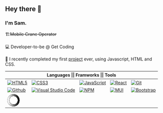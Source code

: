 

<h2>Hey there 👋</h2>
<h3>I'm Sam.</h3>
<P> 🏗️<s>Mobile Crane Operator</s><br>  
<br>💻 Developer-to-be @ Get Coding<br>
<br>👶 I recently completed my first <a href="https://samtessier.github.io/Maintenance-Planner/">project</a> ever, using Javascript, HTML and CSS. <br>

<table>
 <thead>
  <tr>
   <th colspan="5" align="center">Languages || Framworks || Tools</th>
  </tr>
 </thead>
 <tbody>
  <tr>
   <td><a href="https://developer.mozilla.org/en-US/docs/Web/HTML" rel="nofollow"><img align="center" src="https://cdn.jsdelivr.net/gh/devicons/devicon/icons/html5/html5-original-wordmark.svg" alt="HTML5" height="40" width="40" style="max-width: 100%;"></a></td>
   <td><a href="https://developer.mozilla.org/en-US/docs/Web/CSS" rel="nofollow"><img align="center" src="https://cdn.jsdelivr.net/gh/devicons/devicon/icons/css3/css3-original-wordmark.svg" alt="CSS3" height="40" width="40" style="max-width: 100%;"></a></td>
   <td><a href="https://developer.mozilla.org/en-US/docs/Web/JavaScript" rel="nofollow"><img align="center" src="https://cdn.jsdelivr.net/gh/devicons/devicon/icons/javascript/javascript-original.svg" alt="JavaScript" height="40" width="40" style="max-width: 100%;"></a></td>
   <td><a href="https://reactjs.org" rel="nofollow"><img align="center" src="https://cdn.jsdelivr.net/gh/devicons/devicon/icons/react/react-original-wordmark.svg" alt="React" height="40" width="40" style="max-width: 100%;"></a></td>
   <td><a href="https://git-scm.com" rel="nofollow"><img align="center" src="https://cdn.jsdelivr.net/gh/devicons/devicon/icons/git/git-plain-wordmark.svg" alt="Git" height="40" width="40" style="max-width: 100%;"></a></td>
  </tr>
  <tr>
   <td><a href="https://github.com"><img align="center" src="https://cdn.jsdelivr.net/gh/devicons/devicon/icons/github/github-original.svg" alt="Github" height="40" width="40" style="max-width: 100%;"></a></td>
   <td><a href="https://code.visualstudio.com" rel="nofollow"><img align="center" src="https://cdn.jsdelivr.net/gh/devicons/devicon/icons/vscode/vscode-original-wordmark.svg" alt="Visual Studio Code" height="40" width="40" style="max-width: 100%;"></a></td>
   <td><a href="https://www.npmjs.com/" rel="nofollow"><img align="center" src="https://cdn.jsdelivr.net/gh/devicons/devicon/icons/npm/npm-original-wordmark.svg" alt="NPM" height="40" width="40" style="max-width: 100%;"></a></td>
   <td><a href="https://mui.com/" rel="nofollow"><img align="center" src="https://cdn.jsdelivr.net/gh/devicons/devicon/icons/materialui/materialui-original.svg" alt="MUI" height="40" width="40" style="max-width: 100%;"></a></td>
    <td><a href="https://getbootstrap.com/" rel="nofollow"><img align="center" src="https://cdn.jsdelivr.net/gh/devicons/devicon/icons/bootstrap/bootstrap-original-wordmark.svg" alt="Bootstrap" height="40" width="40" style="max-width: 100%;"></a></td>
  </tr>
  <tr>
   <td><a href="github.com/SamTessier" rel="nofollow"><img align="center" src="6 (1).gif" alt="Bootstrap" height="40" width="40" style="max-width: 100%;"></a></td>
  </tr>
 </tbody>
</table>


